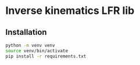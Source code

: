 # Inverse kinematics LFR lib
## Installation
```bash
python -m venv venv
source venv/bin/activate
pip install -r requirements.txt
```
